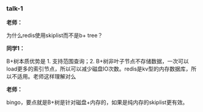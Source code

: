 ### talk-1
**老师：**

为什么redis使用skiplist而不是b+ tree？

**同学1：**

B+树本质优势是 1. 支持范围查询；2. B+树非叶子节点不存储数据，一次可以load更多的索引节点，所以可以减少磁盘IO次数。redis是kv型的内存数据库，所以不适用。老师这样理解对么

**老师：**

bingo，要点就是B+树是针对磁盘+内存的，如果是纯内存的skiplist更有效。